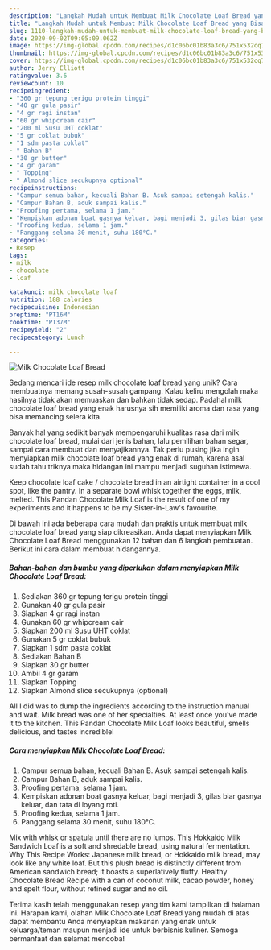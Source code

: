 ```yaml
---
description: "Langkah Mudah untuk Membuat Milk Chocolate Loaf Bread yang Bisa Manjain Lidah"
title: "Langkah Mudah untuk Membuat Milk Chocolate Loaf Bread yang Bisa Manjain Lidah"
slug: 1110-langkah-mudah-untuk-membuat-milk-chocolate-loaf-bread-yang-bisa-manjain-lidah
date: 2020-09-02T09:05:09.062Z
image: https://img-global.cpcdn.com/recipes/d1c06bc01b83a3c6/751x532cq70/milk-chocolate-loaf-bread-foto-resep-utama.jpg
thumbnail: https://img-global.cpcdn.com/recipes/d1c06bc01b83a3c6/751x532cq70/milk-chocolate-loaf-bread-foto-resep-utama.jpg
cover: https://img-global.cpcdn.com/recipes/d1c06bc01b83a3c6/751x532cq70/milk-chocolate-loaf-bread-foto-resep-utama.jpg
author: Jerry Elliott
ratingvalue: 3.6
reviewcount: 10
recipeingredient:
- "360 gr tepung terigu protein tinggi"
- "40 gr gula pasir"
- "4 gr ragi instan"
- "60 gr whipcream cair"
- "200 ml Susu UHT coklat"
- "5 gr coklat bubuk"
- "1 sdm pasta coklat"
- " Bahan B"
- "30 gr butter"
- "4 gr garam"
- " Topping"
- " Almond slice secukupnya optional"
recipeinstructions:
- "Campur semua bahan, kecuali Bahan B. Asuk sampai setengah kalis."
- "Campur Bahan B, aduk sampai kalis."
- "Proofing pertama, selama 1 jam."
- "Kempiskan adonan boat gasnya keluar, bagi menjadi 3, gilas biar gasnya keluar, dan tata di loyang roti."
- "Proofing kedua, selama 1 jam."
- "Panggang selama 30 menit, suhu 180°C."
categories:
- Resep
tags:
- milk
- chocolate
- loaf

katakunci: milk chocolate loaf 
nutrition: 188 calories
recipecuisine: Indonesian
preptime: "PT16M"
cooktime: "PT37M"
recipeyield: "2"
recipecategory: Lunch

---
```



![Milk Chocolate Loaf Bread](https://img-global.cpcdn.com/recipes/d1c06bc01b83a3c6/751x532cq70/milk-chocolate-loaf-bread-foto-resep-utama.jpg)

Sedang mencari ide resep milk chocolate loaf bread yang unik? Cara membuatnya memang susah-susah gampang. Kalau keliru mengolah maka hasilnya tidak akan memuaskan dan bahkan tidak sedap. Padahal milk chocolate loaf bread yang enak harusnya sih memiliki aroma dan rasa yang bisa memancing selera kita.

Banyak hal yang sedikit banyak mempengaruhi kualitas rasa dari milk chocolate loaf bread, mulai dari jenis bahan, lalu pemilihan bahan segar, sampai cara membuat dan menyajikannya. Tak perlu pusing jika ingin menyiapkan milk chocolate loaf bread yang enak di rumah, karena asal sudah tahu triknya maka hidangan ini mampu menjadi suguhan istimewa.

Keep chocolate loaf cake / chocolate bread in an airtight container in a cool spot, like the pantry. In a separate bowl whisk together the eggs, milk, melted. This Pandan Chocolate Milk Loaf is the result of one of my experiments and it happens to be my Sister-in-Law&#39;s favourite.


Di bawah ini ada beberapa cara mudah dan praktis untuk membuat milk chocolate loaf bread yang siap dikreasikan. Anda dapat menyiapkan Milk Chocolate Loaf Bread menggunakan 12 bahan dan 6 langkah pembuatan. Berikut ini cara dalam membuat hidangannya.

<!--inarticleads1-->

##### Bahan-bahan dan bumbu yang diperlukan dalam menyiapkan Milk Chocolate Loaf Bread:

1. Sediakan 360 gr tepung terigu protein tinggi
1. Gunakan 40 gr gula pasir
1. Siapkan 4 gr ragi instan
1. Gunakan 60 gr whipcream cair
1. Siapkan 200 ml Susu UHT coklat
1. Gunakan 5 gr coklat bubuk
1. Siapkan 1 sdm pasta coklat
1. Sediakan  Bahan B
1. Siapkan 30 gr butter
1. Ambil 4 gr garam
1. Siapkan  Topping
1. Siapkan  Almond slice secukupnya (optional)


All I did was to dump the ingredients according to the instruction manual and wait. Milk bread was one of her specialties. At least once you&#39;ve made it to the kitchen. This Pandan Chocolate Milk Loaf looks beautiful, smells delicious, and tastes incredible! 

<!--inarticleads2-->

##### Cara menyiapkan Milk Chocolate Loaf Bread:

1. Campur semua bahan, kecuali Bahan B. Asuk sampai setengah kalis.
1. Campur Bahan B, aduk sampai kalis.
1. Proofing pertama, selama 1 jam.
1. Kempiskan adonan boat gasnya keluar, bagi menjadi 3, gilas biar gasnya keluar, dan tata di loyang roti.
1. Proofing kedua, selama 1 jam.
1. Panggang selama 30 menit, suhu 180°C.


Mix with whisk or spatula until there are no lumps. This Hokkaido Milk Sandwich Loaf is a soft and shredable bread, using natural fermentation. Why This Recipe Works: Japanese milk bread, or Hokkaido milk bread, may look like any white loaf. But this plush bread is distinctly different from American sandwich bread; it boasts a superlatively fluffy. Healthy Chocolate Bread Recipe with a can of coconut milk, cacao powder, honey and spelt flour, without refined sugar and no oil. 

Terima kasih telah menggunakan resep yang tim kami tampilkan di halaman ini. Harapan kami, olahan Milk Chocolate Loaf Bread yang mudah di atas dapat membantu Anda menyiapkan makanan yang enak untuk keluarga/teman maupun menjadi ide untuk berbisnis kuliner. Semoga bermanfaat dan selamat mencoba!
